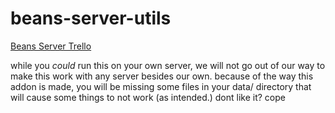 # beans-server-utils

[Beans Server Trello](https://trello.com/b/eCPszybD/beans-gmod)

while you *could* run this on your own server, we will not go out of our way to make this work with any server besides our own. because of the way this addon is made, you will be missing some files in your data/ directory that will cause some things to not work (as intended.)
dont like it? cope
